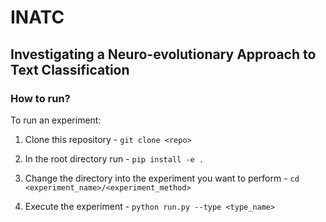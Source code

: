 # INATC

## Investigating a Neuro-evolutionary Approach to Text Classification

### How to run?
To run an experiment:

1. Clone this repository - ```git clone <repo>```

2. In the root directory run - ```pip install -e .```

3. Change the directory into the experiment you want to perform - ```cd <experiment_name>/<experiment_method>```

4. Execute the experiment - ```python run.py --type <type_name>```